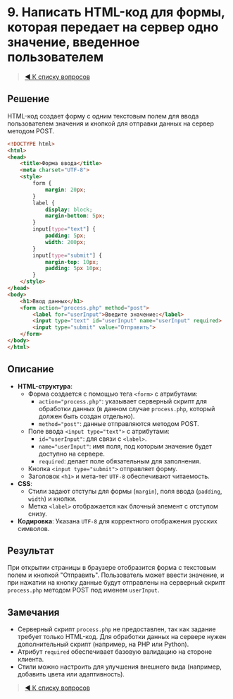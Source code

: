 # 9. Написать HTML-код для формы, которая передает на сервер одно значение, введенное пользователем

> [◀️ К списку вопросов](../README.md#практические_задания)

## Решение

HTML-код создает форму с одним текстовым полем для ввода пользователем значения и кнопкой для отправки данных на сервер методом POST.

```html
<!DOCTYPE html>
<html>
<head>
    <title>Форма ввода</title>
    <meta charset="UTF-8">
    <style>
        form {
            margin: 20px;
        }
        label {
            display: block;
            margin-bottom: 5px;
        }
        input[type="text"] {
            padding: 5px;
            width: 200px;
        }
        input[type="submit"] {
            margin-top: 10px;
            padding: 5px 10px;
        }
    </style>
</head>
<body>
    <h1>Ввод данных</h1>
    <form action="process.php" method="post">
        <label for="userInput">Введите значение:</label>
        <input type="text" id="userInput" name="userInput" required>
        <input type="submit" value="Отправить">
    </form>
</body>
</html>
```

## Описание

- **HTML-структура**:
  - Форма создается с помощью тега `<form>` с атрибутами:
    - `action="process.php"`: указывает серверный скрипт для обработки данных (в данном случае `process.php`, который должен быть создан отдельно).
    - `method="post"`: данные отправляются методом POST.
  - Поле ввода `<input type="text">` с атрибутами:
    - `id="userInput"`: для связи с `<label>`.
    - `name="userInput"`: имя поля, под которым значение будет доступно на сервере.
    - `required`: делает поле обязательным для заполнения.
  - Кнопка `<input type="submit">` отправляет форму.
  - Заголовок `<h1>` и мета-тег `UTF-8` обеспечивают читаемость.
- **CSS**:
  - Стили задают отступы для формы (`margin`), поля ввода (`padding`, `width`) и кнопки.
  - Метка `<label>` отображается как блочный элемент с отступом снизу.
- **Кодировка**: Указана `UTF-8` для корректного отображения русских символов.

## Результат

При открытии страницы в браузере отобразится форма с текстовым полем и кнопкой "Отправить". Пользователь может ввести значение, и при нажатии на кнопку данные будут отправлены на серверный скрипт `process.php` методом POST под именем `userInput`.

## Замечания

- Серверный скрипт `process.php` не предоставлен, так как задание требует только HTML-код. Для обработки данных на сервере нужен дополнительный скрипт (например, на PHP или Python).
- Атрибут `required` обеспечивает базовую валидацию на стороне клиента.
- Стили можно настроить для улучшения внешнего вида (например, добавить цвета или адаптивность).

> [◀️ К списку вопросов](../README.md#практические_задания)
